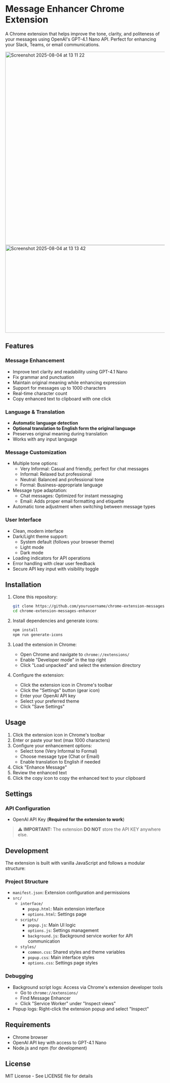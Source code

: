 # Message Enhancer Chrome Extension

A Chrome extension that helps improve the tone, clarity, and politeness of your messages using OpenAI's GPT-4.1 Nano API. Perfect for enhancing your Slack, Teams, or email communications.

<img width="511" height="608" alt="Screenshot 2025-08-04 at 13 11 22" src="https://github.com/user-attachments/assets/edf431f5-ceaf-4f5a-98ab-ccc42779e5b6" />

<img width="850" height="276" alt="Screenshot 2025-08-04 at 13 13 42" src="https://github.com/user-attachments/assets/48c4bb3e-d7ec-4d62-a4dc-54a92d6b83b3" />

## Features

### Message Enhancement
- Improve text clarity and readability using GPT-4.1 Nano
- Fix grammar and punctuation
- Maintain original meaning while enhancing expression
- Support for messages up to 1000 characters
- Real-time character count
- Copy enhanced text to clipboard with one click

### Language & Translation
- **Automatic language detection**
- **Optional translation to English form the original language**
- Preserves original meaning during translation
- Works with any input language

### Message Customization
- Multiple tone options:
  - Very Informal: Casual and friendly, perfect for chat messages
  - Informal: Relaxed but professional
  - Neutral: Balanced and professional tone
  - Formal: Business-appropriate language
- Message type adaptation:
  - Chat messages: Optimized for instant messaging
  - Email: Adds proper email formatting and etiquette
- Automatic tone adjustment when switching between message types

### User Interface
- Clean, modern interface
- Dark/Light theme support:
  - System default (follows your browser theme)
  - Light mode
  - Dark mode
- Loading indicators for API operations
- Error handling with clear user feedback
- Secure API key input with visibility toggle

## Installation

1. Clone this repository:
   ```bash
   git clone https://github.com/yourusername/chrome-extension-messages-enhancer.git
   cd chrome-extension-messages-enhancer
   ```

2. Install dependencies and generate icons:
   ```bash
   npm install
   npm run generate-icons
   ```

3. Load the extension in Chrome:
   - Open Chrome and navigate to `chrome://extensions/`
   - Enable "Developer mode" in the top right
   - Click "Load unpacked" and select the extension directory

4. Configure the extension:
   - Click the extension icon in Chrome's toolbar
   - Click the "Settings" button (gear icon)
   - Enter your OpenAI API key
   - Select your preferred theme
   - Click "Save Settings"

## Usage

1. Click the extension icon in Chrome's toolbar
2. Enter or paste your text (max 1000 characters)
3. Configure your enhancement options:
   - Select tone (Very Informal to Formal)
   - Choose message type (Chat or Email)
   - Enable translation to English if needed
4. Click "Enhance Message"
5. Review the enhanced text
6. Click the copy icon to copy the enhanced text to your clipboard

## Settings

### API Configuration
- OpenAI API Key (**Required for the extension to work**)
> ⚠️ **IMPORTANT:** The extension **DO NOT** store the API KEY anywhere else.

## Development
The extension is built with vanilla JavaScript and follows a modular structure:

### Project Structure
- `manifest.json`: Extension configuration and permissions
- `src/`
  - `interface/`
    - `popup.html`: Main extension interface
    - `options.html`: Settings page
  - `scripts/`
    - `popup.js`: Main UI logic
    - `options.js`: Settings management
    - `background.js`: Background service worker for API communication
  - `styles/`
    - `common.css`: Shared styles and theme variables
    - `popup.css`: Main interface styles
    - `options.css`: Settings page styles

### Debugging
- Background script logs: Access via Chrome's extension developer tools
  - Go to `chrome://extensions/`
  - Find Message Enhancer
  - Click "Service Worker" under "Inspect views"
- Popup logs: Right-click the extension popup and select "Inspect"


## Requirements

- Chrome browser
- OpenAI API key with access to GPT-4.1 Nano
- Node.js and npm (for development)

## License

MIT License - See LICENSE file for details 
